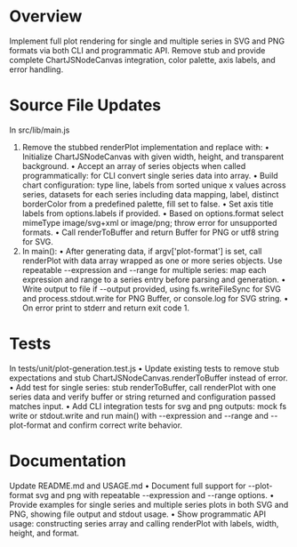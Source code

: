 # Overview
Implement full plot rendering for single and multiple series in SVG and PNG formats via both CLI and programmatic API. Remove stub and provide complete ChartJSNodeCanvas integration, color palette, axis labels, and error handling.

# Source File Updates
In src/lib/main.js
1. Remove the stubbed renderPlot implementation and replace with:
   • Initialize ChartJSNodeCanvas with given width, height, and transparent background.
   • Accept an array of series objects when called programmatically: for CLI convert single series data into array.
   • Build chart configuration: type line, labels from sorted unique x values across series, datasets for each series including data mapping, label, distinct borderColor from a predefined palette, fill set to false.
   • Set axis title labels from options.labels if provided.
   • Based on options.format select mimeType image/svg+xml or image/png; throw error for unsupported formats.
   • Call renderToBuffer and return Buffer for PNG or utf8 string for SVG.
2. In main():
   • After generating data, if argv['plot-format'] is set, call renderPlot with data array wrapped as one or more series objects. Use repeatable --expression and --range for multiple series: map each expression and range to a series entry before parsing and generation.
   • Write output to file if --output provided, using fs.writeFileSync for SVG and process.stdout.write for PNG Buffer, or console.log for SVG string.
   • On error print to stderr and return exit code 1.

# Tests
In tests/unit/plot-generation.test.js
• Update existing tests to remove stub expectations and stub ChartJSNodeCanvas.renderToBuffer instead of error.
• Add test for single series: stub renderToBuffer, call renderPlot with one series data and verify buffer or string returned and configuration passed matches input.
• Add CLI integration tests for svg and png outputs: mock fs write or stdout.write and run main() with --expression and --range and --plot-format and confirm correct write behavior.

# Documentation
Update README.md and USAGE.md
• Document full support for --plot-format svg and png with repeatable --expression and --range options.
• Provide examples for single series and multiple series plots in both SVG and PNG, showing file output and stdout usage.
• Show programmatic API usage: constructing series array and calling renderPlot with labels, width, height, and format.

